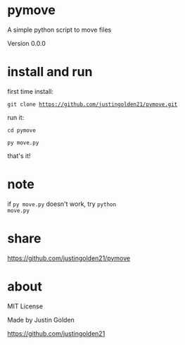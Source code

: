 # pymove

A simple python script to move files

Version 0.0.0


# install and run

first time install:

<code>git clone https://github.com/justingolden21/pymove.git</code>

run it:

<code>cd pymove</code>

<code>py move.py</code>

that's it!

# note

if <code>py move.py</code> doesn't work, try <code>python move.py</code>

# share

https://github.com/justingolden21/pymove

# about

MIT License

Made by Justin Golden

https://github.com/justingolden21

